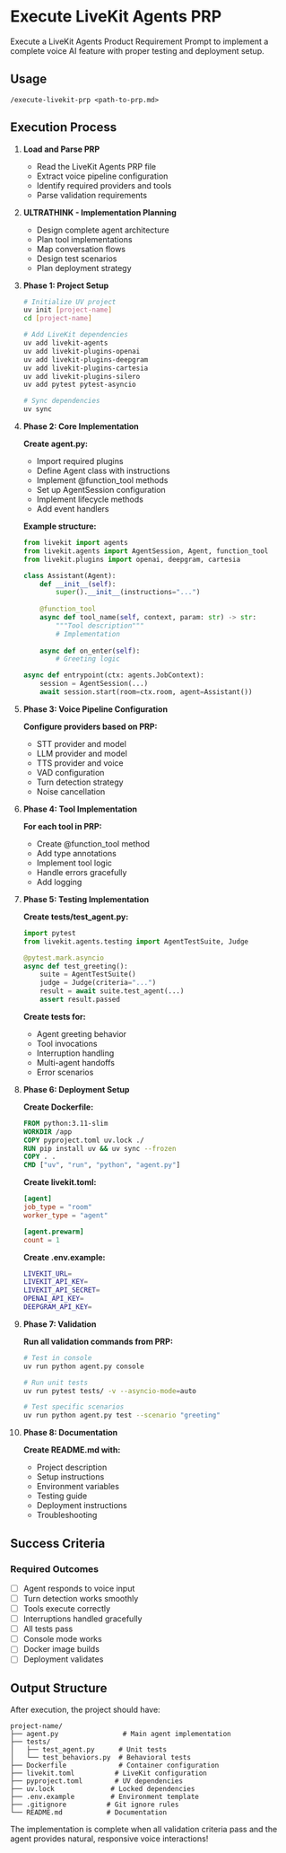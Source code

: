 # Execute LiveKit Agents PRP

Execute a LiveKit Agents Product Requirement Prompt to implement a complete voice AI feature with proper testing and deployment setup.

## Usage
```
/execute-livekit-prp <path-to-prp.md>
```

## Execution Process

1. **Load and Parse PRP**
   - Read the LiveKit Agents PRP file
   - Extract voice pipeline configuration
   - Identify required providers and tools
   - Parse validation requirements

2. **ULTRATHINK - Implementation Planning**
   - Design complete agent architecture
   - Plan tool implementations
   - Map conversation flows
   - Design test scenarios
   - Plan deployment strategy

3. **Phase 1: Project Setup**
   ```bash
   # Initialize UV project
   uv init [project-name]
   cd [project-name]
   
   # Add LiveKit dependencies
   uv add livekit-agents
   uv add livekit-plugins-openai
   uv add livekit-plugins-deepgram
   uv add livekit-plugins-cartesia
   uv add livekit-plugins-silero
   uv add pytest pytest-asyncio
   
   # Sync dependencies
   uv sync
   ```

4. **Phase 2: Core Implementation**
   
   **Create agent.py:**
   - Import required plugins
   - Define Agent class with instructions
   - Implement @function_tool methods
   - Set up AgentSession configuration
   - Implement lifecycle methods
   - Add event handlers

   **Example structure:**
   ```python
   from livekit import agents
   from livekit.agents import AgentSession, Agent, function_tool
   from livekit.plugins import openai, deepgram, cartesia
   
   class Assistant(Agent):
       def __init__(self):
           super().__init__(instructions="...")
       
       @function_tool
       async def tool_name(self, context, param: str) -> str:
           """Tool description"""
           # Implementation
       
       async def on_enter(self):
           # Greeting logic
   
   async def entrypoint(ctx: agents.JobContext):
       session = AgentSession(...)
       await session.start(room=ctx.room, agent=Assistant())
   ```

5. **Phase 3: Voice Pipeline Configuration**
   
   **Configure providers based on PRP:**
   - STT provider and model
   - LLM provider and model
   - TTS provider and voice
   - VAD configuration
   - Turn detection strategy
   - Noise cancellation

6. **Phase 4: Tool Implementation**
   
   **For each tool in PRP:**
   - Create @function_tool method
   - Add type annotations
   - Implement tool logic
   - Handle errors gracefully
   - Add logging

7. **Phase 5: Testing Implementation**
   
   **Create tests/test_agent.py:**
   ```python
   import pytest
   from livekit.agents.testing import AgentTestSuite, Judge
   
   @pytest.mark.asyncio
   async def test_greeting():
       suite = AgentTestSuite()
       judge = Judge(criteria="...")
       result = await suite.test_agent(...)
       assert result.passed
   ```
   
   **Create tests for:**
   - Agent greeting behavior
   - Tool invocations
   - Interruption handling
   - Multi-agent handoffs
   - Error scenarios

8. **Phase 6: Deployment Setup**
   
   **Create Dockerfile:**
   ```dockerfile
   FROM python:3.11-slim
   WORKDIR /app
   COPY pyproject.toml uv.lock ./
   RUN pip install uv && uv sync --frozen
   COPY . .
   CMD ["uv", "run", "python", "agent.py"]
   ```
   
   **Create livekit.toml:**
   ```toml
   [agent]
   job_type = "room"
   worker_type = "agent"
   
   [agent.prewarm]
   count = 1
   ```
   
   **Create .env.example:**
   ```bash
   LIVEKIT_URL=
   LIVEKIT_API_KEY=
   LIVEKIT_API_SECRET=
   OPENAI_API_KEY=
   DEEPGRAM_API_KEY=
   ```

9. **Phase 7: Validation**
   
   **Run all validation commands from PRP:**
   ```bash
   # Test in console
   uv run python agent.py console
   
   # Run unit tests
   uv run pytest tests/ -v --asyncio-mode=auto
   
   # Test specific scenarios
   uv run python agent.py test --scenario "greeting"
   ```

10. **Phase 8: Documentation**
    
    **Create README.md with:**
    - Project description
    - Setup instructions
    - Environment variables
    - Testing guide
    - Deployment instructions
    - Troubleshooting

## Success Criteria

### Required Outcomes
- [ ] Agent responds to voice input
- [ ] Turn detection works smoothly
- [ ] Tools execute correctly
- [ ] Interruptions handled gracefully
- [ ] All tests pass
- [ ] Console mode works
- [ ] Docker image builds
- [ ] Deployment validates

## Output Structure

After execution, the project should have:
```
project-name/
├── agent.py                # Main agent implementation
├── tests/
│   ├── test_agent.py      # Unit tests
│   └── test_behaviors.py  # Behavioral tests
├── Dockerfile             # Container configuration
├── livekit.toml          # LiveKit configuration
├── pyproject.toml        # UV dependencies
├── uv.lock              # Locked dependencies
├── .env.example         # Environment template
├── .gitignore          # Git ignore rules
└── README.md           # Documentation
```

The implementation is complete when all validation criteria pass and the agent provides natural, responsive voice interactions!